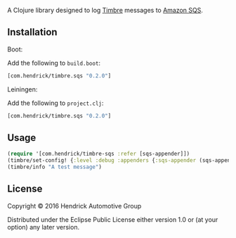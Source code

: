 A Clojure library designed to log [Timbre](https://github.com/ptaoussanis/timbre) messages to [Amazon SQS](https://aws.amazon.com/sqs/).

## Installation

Boot:

Add the following to `build.boot`:

```clojure
[com.hendrick/timbre.sqs "0.2.0"]
```

Leiningen:

Add the following to `project.clj`:

```clojure
[com.hendrick/timbre.sqs "0.2.0"]
```

## Usage

```clojure
(require '[com.hendrick/timbre-sqs :refer [sqs-appender]])
(timbre/set-config! {:level :debug :appenders {:sqs-appender (sqs-appender {:queue-name "test" :application-name "uber but for dolphins"})}})
(timbre/info "A test message")
```

## License

Copyright © 2016 Hendrick Automotive Group

Distributed under the Eclipse Public License either version 1.0 or (at
your option) any later version.
